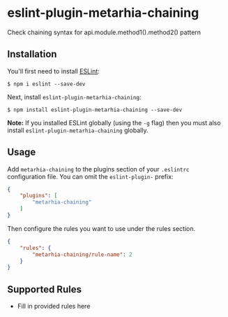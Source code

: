 # eslint-plugin-metarhia-chaining

Check chaining syntax for api.module.method1().method2() pattern

## Installation

You'll first need to install [ESLint](http://eslint.org):

```
$ npm i eslint --save-dev
```

Next, install `eslint-plugin-metarhia-chaining`:

```
$ npm install eslint-plugin-metarhia-chaining --save-dev
```

**Note:** If you installed ESLint globally (using the `-g` flag) then you must also install `eslint-plugin-metarhia-chaining` globally.

## Usage

Add `metarhia-chaining` to the plugins section of your `.eslintrc` configuration file. You can omit the `eslint-plugin-` prefix:

```json
{
    "plugins": [
        "metarhia-chaining"
    ]
}
```


Then configure the rules you want to use under the rules section.

```json
{
    "rules": {
        "metarhia-chaining/rule-name": 2
    }
}
```

## Supported Rules

* Fill in provided rules here





